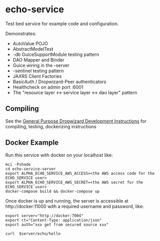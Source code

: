 # echo-service
Test bed service for example code and configuration.

Demonstrates:
* AutoValue POJO
* AbstractModelTest
* -db GuiceSupportModule testing pattern
* DAO Mapper and Binder
* Guice wiring in the -server
* -sentinel testing pattern
* JAXRS Client Factories
* BasicAuth / Dropwizard-Peer authenticators
* Healthcheck on admin port :6001
* The "resource layer <-> service layer <-> dao layer" pattern

## Compiling

See the [General Purpose Dropwizard Development Instructions](https://upside-services.atlassian.net/wiki/spaces/ENG/pages/65929227/General+Purpose+Dropwizard+Development+Instructions) for compiling, testing, dockerizing instructions

## Docker Example
Run this service with docker on your localhost like:
```
mci -Pshade
cd echo-service-server
export ALPHA_ECHO_SERVICE_AWS_ACCESS=<the AWS access code for the ECHO_SERVICE user>
export ALPHA_ECHO_SERVICE_AWS_SECRET=<the AWS secret for the ECHO_SERVICE user>
docker-compose build && docker-compose up
```

Once docker is up and running, the server is accessible at http://docker:11000 with a required username and password, like:
```
export server="http://docker:7004"
export ct="Content-Type: application/json"
export auth="xxx get from secured source xxx"

curl  $server/echo/hello 
```


